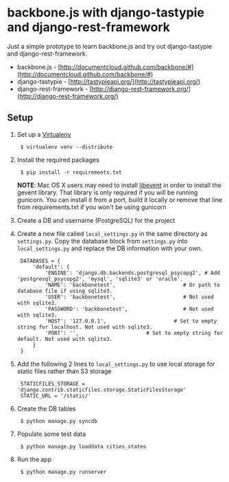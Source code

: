 backbone.js with django-tastypie and django-rest-framework
==========================================================

Just a simple prototype to learn backbone.js and try out django-tastypie and django-rest-framework.

- backbone.js - [http://documentcloud.github.com/backbone/#](http://documentcloud.github.com/backbone/#)
- django-tastypie - [http://tastypieapi.org/](http://tastypieapi.org/)
- django-rest-framework - [http://django-rest-framework.org/](http://django-rest-framework.org/)

Setup
-----
1. Set up a [Virtualenv](http://pypi.python.org/pypi/virtualenv)

        $ virtualenv venv --distribute

2. Install the required packages

        $ pip install -r requirements.txt

    **NOTE**: Mac OS X users may need to install [libevent](http://libevent.org/) in order to install the gevent library.
    That library is only required if you will be running gunicorn. You can install it from a port, build it locally or
    remove that line from requirements.txt if you won't be using gunicorn

3. Create a DB and username (PostgreSQL) for the project

4. Create a new file called `local_settings.py` in the same directory as `settings.py`. Copy the database block
from `settings.py` into `local_settings.py` and replace the DB information with your own.

        DATABASES = {
            'default': {
                'ENGINE': 'django.db.backends.postgresql_psycopg2', # Add 'postgresql_psycopg2', 'mysql', 'sqlite3' or 'oracle'.
                'NAME': 'backbonetest',                      # Or path to database file if using sqlite3.
                'USER': 'backbonetest',                      # Not used with sqlite3.
                'PASSWORD': 'backbonetest',                  # Not used with sqlite3.
                'HOST': '127.0.0.1',                      # Set to empty string for localhost. Not used with sqlite3.
                'PORT': '',                      # Set to empty string for default. Not used with sqlite3.
            }
        }

5. Add the following 2 lines to `local_settings.py` to use local storage for static files rather than S3 storage

        STATICFILES_STORAGE = 'django.contrib.staticfiles.storage.StaticFilesStorage'
        STATIC_URL = '/static/'

6. Create the DB tables

        $ python manage.py syncdb

7. Populate some test data

        $ python manage.py loaddata cities_states

8. Run the app

        $ python manage.py runserver
